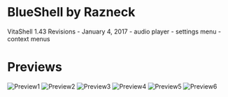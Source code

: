 # BlueShell by Razneck

VitaShell 1.43 Revisions - January 4, 2017
	- audio player
	- settings menu
	- context menus
	
# Previews
![Preview1](https://github.com/xy2iii/vitashell-themes/blob/master/themes/BlueShell%5ERazneck/Preview1.jpg)
![Preview2](https://github.com/xy2iii/vitashell-themes/blob/master/themes/BlueShell%5ERazneck/Preview2.jpg)
![Preview3](https://github.com/xy2iii/vitashell-themes/blob/master/themes/BlueShell%5ERazneck/Preview3.jpg)
![Preview4](https://github.com/xy2iii/vitashell-themes/blob/master/themes/BlueShell%5ERazneck/Preview4.jpg)
![Preview5](https://github.com/xy2iii/vitashell-themes/blob/master/themes/BlueShell%5ERazneck/Preview5.jpg)
![Preview6](https://github.com/xy2iii/vitashell-themes/blob/master/themes/BlueShell%5ERazneck/Preview6.jpg)
